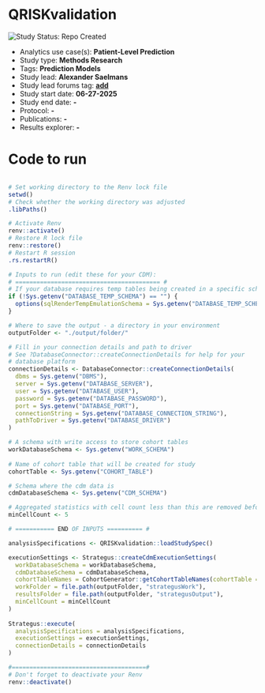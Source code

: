 QRISKvalidation
=============

<img src="https://img.shields.io/badge/Study%20Status-Repo%20Created-lightgray.svg" alt="Study Status: Repo Created">

- Analytics use case(s): **Patient-Level Prediction**
- Study type: **Methods Research**
- Tags: **Prediction Models**
- Study lead: **Alexander Saelmans**
- Study lead forums tag: **[add](https://forums.ohdsi.org/u/add)**
- Study start date: **06-27-2025**
- Study end date: **-**
- Protocol: **-**
- Publications: **-**
- Results explorer: **-**



Code to run
=========
```r

# Set working directory to the Renv lock file
setwd()
# Check whether the working directory was adjusted
.libPaths()

# Activate Renv
renv::activate()
# Restore R lock file
renv::restore()
# Restart R session
.rs.restartR()

# Inputs to run (edit these for your CDM):
# ========================================= #
# If your database requires temp tables being created in a specific schema
if (!Sys.getenv("DATABASE_TEMP_SCHEMA") == "") {
  options(sqlRenderTempEmulationSchema = Sys.getenv("DATABASE_TEMP_SCHEMA"))
}

# Where to save the output - a directory in your environment
outputFolder <- "./output/folder/"

# Fill in your connection details and path to driver
# See ?DatabaseConnector::createConnectionDetails for help for your 
# database platform
connectionDetails <- DatabaseConnector::createConnectionDetails(
  dbms = Sys.getenv("DBMS"), 
  server = Sys.getenv("DATABASE_SERVER"), 
  user = Sys.getenv("DATABASE_USER"),
  password = Sys.getenv("DATABASE_PASSWORD"),
  port = Sys.getenv("DATABASE_PORT"),
  connectionString = Sys.getenv("DATABASE_CONNECTION_STRING"),
  pathToDriver = Sys.getenv("DATABASE_DRIVER")
) 

# A schema with write access to store cohort tables
workDatabaseSchema <- Sys.getenv("WORK_SCHEMA")
  
# Name of cohort table that will be created for study
cohortTable <- Sys.getenv("COHORT_TABLE")

# Schema where the cdm data is
cdmDatabaseSchema <- Sys.getenv("CDM_SCHEMA")

# Aggregated statistics with cell count less than this are removed before sharing results.
minCellCount <- 5

# =========== END OF INPUTS ========== #

analysisSpecifications <- QRISKvalidation::loadStudySpec()

executionSettings <- Strategus::createCdmExecutionSettings(
  workDatabaseSchema = workDatabaseSchema,
  cdmDatabaseSchema = cdmDatabaseSchema,
  cohortTableNames = CohortGenerator::getCohortTableNames(cohortTable = cohortTable),
  workFolder = file.path(outputFolder, "strategusWork"),
  resultsFolder = file.path(outputFolder, "strategusOutput"),
  minCellCount = minCellCount
)
  
Strategus::execute(
  analysisSpecifications = analysisSpecifications,
  executionSettings = executionSettings,
  connectionDetails = connectionDetails
)

#======================================#
# Don't forget to deactivate your Renv
renv::deactivate()

```
